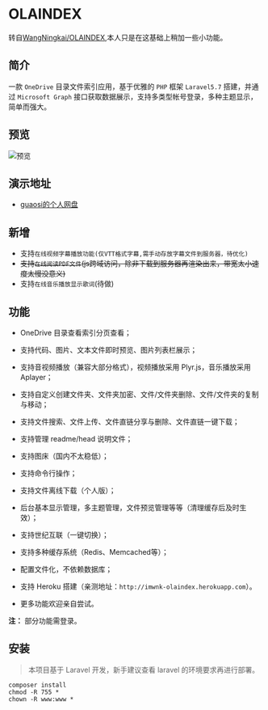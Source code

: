 # OLAINDEX

转自[WangNingkai/OLAINDEX](https://github.com/WangNingkai/OLAINDEX),本人只是在这基础上稍加一些小功能。


## 简介

一款 `OneDrive` 目录文件索引应用，基于优雅的 `PHP` 框架 `Laravel5.7` 搭建，并通过 `Microsoft Graph` 接口获取数据展示，支持多类型帐号登录，多种主题显示，简单而强大。

## 预览

![预览](http://wx4.sinaimg.cn/large/5a5977d4gy1g0dzxhh4c0j21gb0u0dmd.jpg)
 
## 演示地址

- [guaosi的个人网盘](https://cloud.guaosi.com)

## 新增

- 支持`在线视频字幕播放功能(仅VTT格式字幕,需手动存放字幕文件到服务器，待优化)`
- ~~支持`在线阅读PDF文件`(js跨域访问，除非下载到服务器再渲染出来，带宽太小速度太慢没意义)~~
- 支持`在线音乐播放显示歌词`(待做)
## 功能

- OneDrive 目录查看索引分页查看；

- 支持代码、图片、文本文件即时预览、图片列表栏展示；

- 支持音视频播放（兼容大部分格式），视频播放采用 Plyr.js，音乐播放采用 Aplayer；

- 支持自定义创建文件夹、文件夹加密、文件/文件夹删除、文件/文件夹的复制与移动；

- 支持文件搜索、文件上传、文件直链分享与删除、文件直链一键下载；

- 支持管理 readme/head 说明文件；

- 支持图床（国内不太稳低）；

- 支持命令行操作；

- 支持文件离线下载（个人版）；

- 后台基本显示管理，多主题管理，文件预览管理等等（清理缓存后及时生效）；

- 支持世纪互联（一键切换）；

- 支持多种缓存系统（Redis、Memcached等）；

- 配置文件化，不依赖数据库；

- 支持 Heroku 搭建（亲测地址：`http://imwnk-olaindex.herokuapp.com`）。

- 更多功能欢迎亲自尝试。

**注：** 部分功能需登录。

## 安装

> 本项目基于 Laravel 开发，新手建议查看 laravel 的环境要求再进行部署。

```
composer install
chmod -R 755 *
chown -R www:www *
```